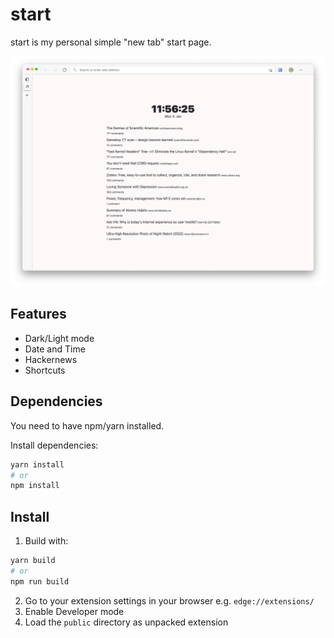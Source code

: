 # start

start is my personal simple "new tab" start page.

![Screenshot](screenshot.png)

## Features

- Dark/Light mode
- Date and Time
- Hackernews
- Shortcuts

## Dependencies

You need to have npm/yarn installed.

Install dependencies:

```sh
yarn install
# or
npm install
```

## Install

1. Build with:

```sh
yarn build
# or
npm run build
```

2. Go to your extension settings in your browser e.g. `edge://extensions/`
3. Enable Developer mode
4. Load the `public` directory as unpacked extension